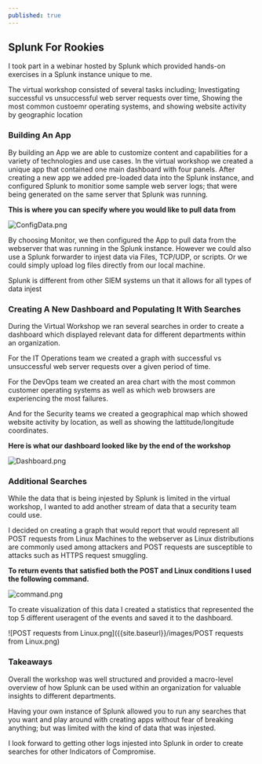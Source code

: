 ```yaml
---
published: true
---
```

## Splunk For Rookies
I took part in a webinar hosted by Splunk which provided hands-on exercises in a Splunk instance unique to me.

The virtual workshop consisted of several tasks including; Investigating successful vs unsuccessful web server requests over time, Showing the most common custoemr operating systems, and showing website activity by geographic location


### Building An App

By building an App we are able to customize content and capabilities for a variety of technologies and use cases. In the virtual workshop we created a unique app that contained one main dashboard with four panels. After creating a new app we added pre-loaded data into the Splunk instance, and configured Splunk to monitior some sample web server logs; that were being generated on the same server that Splunk was running.


****This is where you can specify where you would like to pull data from****

![ConfigData.png]({{site.baseurl}}/images/ConfigData.png)


By choosing Monitor, we then configured the App to pull data from the webserver that was running in the Splunk instance. However we could also use a Splunk forwarder to injest data via Files, TCP/UDP, or scripts. Or we could simply upload log files directly from our local machine.

Splunk is different from other SIEM systems un that it allows for all types of data injest


### Creating A New Dashboard and Populating It With Searches

During the Virtual Workshop we ran several searches in order to create a dashboard which displayed relevant data for different departments within an organization. 

For the IT Operations team we created a graph with successful vs unsuccessful web server requests over a given period of time.

For the DevOps team we created an area chart with the most common customer operating systems as well as which web browsers are experiencing the most failures.

And for the Security teams we created a geographical map which showed website activity by location, as well as showing the lattitude/longitude coordinates.

****Here is what our dashboard looked like by the end of the workshop****

![Dashboard.png]({{site.baseurl}}/images/Dashboard.png)

### Additional Searches

While the data that is being injested by Splunk is limited in the virtual workshop, I wanted to add another stream of data that a security team could use. 

I decided on creating a graph that would report that would represent all POST requests from Linux Machines to the webserver as Linux distributions are commonly used among attackers and POST requests are susceptible to attacks such as HTTPS request smuggling. 

**To return events that satisfied both the POST and Linux conditions I used the following command.**

![command.png]({{site.baseurl}}/images/command.png)

To create visualization of this data I created a statistics that represented the top 5 different useragent of the events and saved it to the dashboard.

![POST requests from Linux.png]({{site.baseurl}}/images/POST requests from Linux.png)


### Takeaways

Overall the workshop was well structured and provided a macro-level overview of how Splunk can be used within an organization for valuable insights to different departments.

Having your own instance of Splunk allowed you to run any searches that you want and play around with creating apps without fear of breaking anything; but was limited with the kind of data that was injested.

I look forward to getting other logs injested into Splunk in order to create searches for other Indicators of Compromise.
